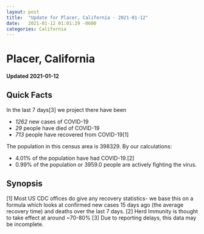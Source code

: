 ```yaml
---
layout: post
title:  "Update for Placer, California - 2021-01-12"
date:   2021-01-12 01:01:29 -0600
categories: California
---
```


# Placer, California
#### Updated 2021-01-12

## Quick Facts

In the last 7 days[3] we project there have been
- *1262* new cases of COVID-19
- *29* people have died of COVID-19
- *713* people have recovered from COVID-19[1]

The population in this census area is 398329. By our calculations:
- 4.01% of the population have had COVID-19.[2]
- 0.99% of the population or 3959.0 people are actively fighting the virus.

## Synopsis




[1] Most US CDC offices do give any recovery statistics- we base this on a formula which looks at confirmed new cases
15 days ago (the average recovery time) and deaths over the last 7 days.
[2] Herd Immunity is thought to take effect at around ~70-80%
[3] Due to reporting delays, this data may be incomplete. 
    
